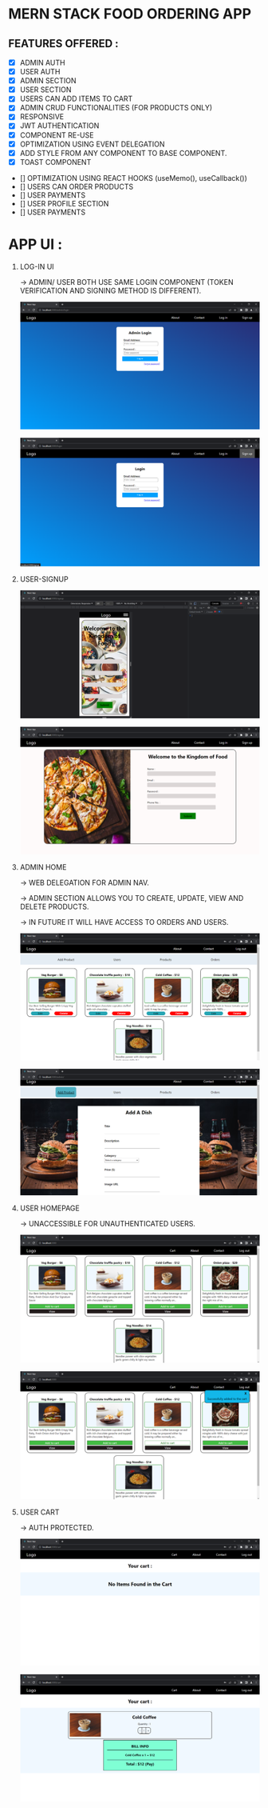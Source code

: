 # MERN STACK FOOD ORDERING APP

## FEATURES OFFERED : 
* [x] ADMIN AUTH
* [x] USER AUTH
* [x] ADMIN SECTION
* [x] USER SECTION
* [x] USERS CAN ADD ITEMS TO CART
* [x] ADMIN CRUD FUNCTIONALITIES (FOR PRODUCTS ONLY)
* [x] RESPONSIVE
* [x] JWT AUTHENTICATION
* [x] COMPONENT RE-USE
* [x] OPTIMIZATION USING EVENT DELEGATION
* [x] ADD STYLE FROM ANY COMPONENT TO BASE COMPONENT.
* [x] TOAST COMPONENT
* [] OPTIMIZATION USING REACT HOOKS (useMemo(), useCallback()) 
* [] USERS CAN ORDER PRODUCTS
* [] USER PAYMENTS
* [] USER PROFILE SECTION
* [] USER PAYMENTS


# APP UI : 

1. LOG-IN UI

    -> ADMIN/ USER BOTH USE SAME LOGIN COMPONENT (TOKEN VERIFICATION AND SIGNING METHOD IS DIFFERENT).

    ![LOGIN_PAGE](./preview/admin_login.png)

    ![LOGIN_PAGE](./preview/user_login.png)

1. USER-SIGNUP
    
    ![SIGNUP_PAGE](./preview/signup_mobile.png)

    ![SIGNUP_PAGE](./preview/signup_pc.png)


1. ADMIN HOME 

    -> WEB DELEGATION FOR ADMIN NAV.
    
    -> ADMIN SECTION ALLOWS YOU TO CREATE, UPDATE, VIEW AND DELETE PRODUCTS.
    
    -> IN FUTURE IT WILL HAVE ACCESS TO ORDERS AND USERS.

    ![admin_products](./preview/admin_products.png)
    
    ![admin_products](./preview/admin_add_product.png)

1. USER HOMEPAGE

    -> UNACCESSIBLE FOR UNAUTHENTICATED USERS.

    ![user_home](./preview/add_to_cart.png)

    ![added_to_cart_preview](./preview/added_to_cart.png)


1. USER CART

    -> AUTH PROTECTED.

    ![empty_cart](./preview/empty_cart.png)
    
    ![loaded_cart](./preview/loaded_cart.png)

